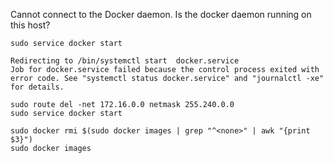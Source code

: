 Cannot connect to the Docker daemon. Is the docker daemon running on this host?

```
sudo service docker start

Redirecting to /bin/systemctl start  docker.service
Job for docker.service failed because the control process exited with error code. See "systemctl status docker.service" and "journalctl -xe" for details.
```

```
sudo route del -net 172.16.0.0 netmask 255.240.0.0
sudo service docker start
```

```
sudo docker rmi $(sudo docker images | grep "^<none>" | awk "{print $3}")
sudo docker images
```